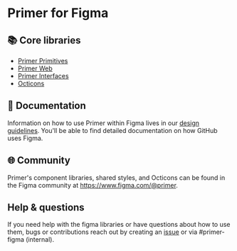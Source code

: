# Primer for Figma

## 📚 Core libraries
- [Primer Primitives](https://www.figma.com/file/B5XPE8IwGPIZDAvN7jqWqx/?node-id=9%3A2)
-  [Primer Web](https://www.figma.com/file/GCvY3Qv8czRgZgvl1dG6lp/Primer-Web?node-id=136%3A1805&viewport=77%2C-235%2C0.5)
- [Primer Interfaces](https://www.figma.com/file/Y2xJLFBrU7yyiDLlEkQXcF/Primer-Interfaces?node-id=0%3A1&viewport=663%2C490%2C0.6640625)
- [Octicons](https://www.figma.com/file/1ljgTFkT5NKNRfq5hw07JQ/Octicons?node-id=0%3A1&viewport=664%2C488%2C1)

## 📖 Documentation
Information on how to use Primer within Figma lives in our [design guidelines](https://primer.style/design/tools/figma). You'll be able to find detailed documentation on how GitHub uses Figma.

## 🌐 Community

Primer's component libraries, shared styles, and Octicons can be found in the Figma community at https://www.figma.com/@primer.

## Help & questions
If you need help with the figma libraries or have questions about how to use them, bugs or contributions reach out by creating an [issue](https://github.com/primer/figma/issues/new/choose) or via #primer-figma (internal).
